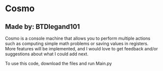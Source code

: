 # Cosmo
## Made by: BTDlegand101

Cosmo is a console machine that allows you to perform
multiple actions such as computing simple math problems
or saving values in registers. More features will be
implemented, and I would love to get feedback and/or
suggestions about what I could add next.

To use this code, download the files and run Main.py
